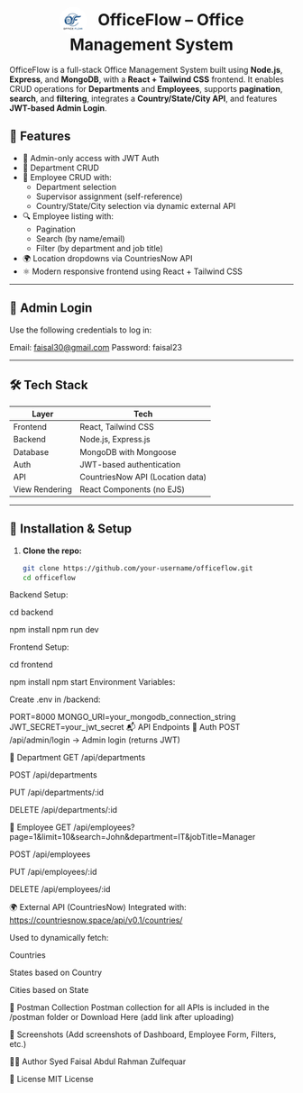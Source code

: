 <h1 align="center">
  <img src="frontend/src/assets/logo.png" alt="CricAIlytics Logo" width="50" style="border-radius: 50%; vertical-align: middle; margin-right: 12px;" />
  <span>OfficeFlow – Office Management System</span>
</h1>



OfficeFlow is a full-stack Office Management System built using **Node.js**, **Express**, and **MongoDB**, with a **React + Tailwind CSS** frontend. It enables CRUD operations for **Departments** and **Employees**, supports **pagination**, **search**, and **filtering**, integrates a **Country/State/City API**, and features **JWT-based Admin Login**.

## 🌟 Features

- 🔐 Admin-only access with JWT Auth
- 🏢 Department CRUD
- 👤 Employee CRUD with:
  - Department selection
  - Supervisor assignment (self-reference)
  - Country/State/City selection via dynamic external API
- 🔍 Employee listing with:
  - Pagination
  - Search (by name/email)
  - Filter (by department and job title)
- 🌍 Location dropdowns via CountriesNow API
- ⚛️ Modern responsive frontend using React + Tailwind CSS

---

## 🔑 Admin Login

Use the following credentials to log in:

Email: faisal30@gmail.com
Password: faisal23


---

## 🛠️ Tech Stack

| Layer         | Tech                             |
|--------------|----------------------------------|
| Frontend      | React, Tailwind CSS              |
| Backend       | Node.js, Express.js              |
| Database      | MongoDB with Mongoose            |
| Auth          | JWT-based authentication         |
| API           | CountriesNow API (Location data) |
| View Rendering| React Components (no EJS)        |

---

## 🚀 Installation & Setup

1. **Clone the repo:**
   ```bash
   git clone https://github.com/your-username/officeflow.git
   cd officeflow
Backend Setup:

cd backend

npm install
npm run dev


Frontend Setup:

cd frontend

npm install
npm start
Environment Variables:

Create .env in /backend:

PORT=8000
MONGO_URI=your_mongodb_connection_string
JWT_SECRET=your_jwt_secret
📬 API Endpoints
🔐 Auth
POST /api/admin/login → Admin login (returns JWT)

🏢 Department
GET /api/departments

POST /api/departments

PUT /api/departments/:id

DELETE /api/departments/:id

👤 Employee
GET /api/employees?page=1&limit=10&search=John&department=IT&jobTitle=Manager

POST /api/employees

PUT /api/employees/:id

DELETE /api/employees/:id

🌍 External API (CountriesNow)
Integrated with: https://countriesnow.space/api/v0.1/countries/

Used to dynamically fetch:

Countries

States based on Country

Cities based on State

📮 Postman Collection
Postman collection for all APIs is included in the /postman folder or Download Here (add link after uploading)

📸 Screenshots
(Add screenshots of Dashboard, Employee Form, Filters, etc.)


🧑‍💻 Author
Syed Faisal Abdul Rahman Zulfequar


📜 License
MIT License
